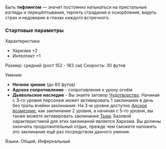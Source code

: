 Быть **тифлингом** — значит постоянно натыкаться на пристальные взгляды и перешёптывания, терпеть страдания и оскорбления, видеть страх и недоверие в глазах каждого встречного.

### Стартовые параметры
Характеристики
- Харизма +2
- Интеллект +1

Размер: средний (рост 152 - 183 см)
Скорость: 30 футов

Умения:
- **Ночное зрение** (до 60 футов)
- **Адское сопротивление** - сопротивление к урону огнём
- **Дьявольское наследие** - Вы знаете заговор [Чудотворство](</Правила/Магия/Чудотворство.md>). Начиная с 3-го уровня персонаж может активировать 1 заклинание в день без траты ячейки заклинания. На 3-м уровне доступно [Адское возмездие](</Правила/Магия/Адское возмездие.md>), как заклинание 2 уровня, а начиная с 5-го уровня, вы также можете активировать заклинание [Тьма](</Правила/Магия/Тьма.md>). Базовой характеристикой для этих заклинаний является Харизма. Вы должны окончить продолжительный отдых, прежде чем сможете наложить это заклинание ещё раз посредством данного умения.

Языки: Общий, Инфернальный